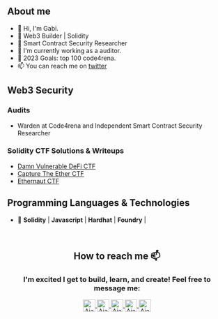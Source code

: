 
<!-- <p align="center">
   Typing SVG by DenverCoder1 - https://github.com/DenverCoder1/readme-typing-svg 
  <a href="https://github.com/DenverCoder1/readme-typing-svg">
    <img src="https://readme-typing-svg.demolab.com/?lines=I'm+Gabriela;Love+learning+new+things; Welcome+to+my+github&font=Petrona%20Code&center=true&width=940&height=45&color=97fa0c&vCenter=true&pause=1000&size=38" /></a>
</p> -->

## About me 
- 👋 Hi, I'm Gabi.
- 🚀 Web3 Builder | Solidity
- 🔐 Smart Contract Security Researcher
- 🌱 I'm currently working as a auditor.
- 🎯 2023 Goals: top 100 code4rena.
- 📫 You can reach me on [twitter](https://twitter.com/0xgabit) 

## Web3 Security 

### Audits

- Warden at Code4rena and Independent Smart Contract Security Researcher 

### Solidity CTF Solutions & Writeups

- [Damn Vulnerable DeFi CTF](https://github.com/catellaTech/DAMN-VULNERABLE-DEFI-CTF)
- [Capture The Ether CTF](https://github.com/catellaTech/CAPTURE-THE-ETHER-CTF)
- [Ethernaut CTF](https://github.com/catellaTech/ETHERNAUT-CTF)


## Programming Languages & Technologies
- 🚀 **Solidity** | **Javascript** | **Hardhat** | **Foundry** | 

<!-- <ul aling="justify"> -->
<!-- <li> 👀 I’m interested in the web3 space and all the innovation there.</li>
<li> 💞️ I’m looking to collaborate on startups which wanna change the life of our society with help blockchain tech. </li>
<li> ⚡ Fun fact: I love to entrepreneur, sports and meet passionate people.</li>
<li> 🎯 2022 Goals: Keeping learning more about web3. </li>
</ul> 
<!-- <br> -->



<br>
<h2 align="center"> How to reach me 📫</h2> 
<h3 align="center">I'm excited I get to build, learn, and create! Feel free to message me: </h3>  
<div align="center">

 <p align="center">
<a href="https://twitter.com/0xgabit">
  <img align="center" alt="Ajay's Twitter" width="28px"  src="https://cdn.jsdelivr.net/npm/simple-icons@v3/icons/twitter.svg" />
</a>
<a href="https://www.linkedin.com/in/web3-gabriela-mendes/">
  <img align="center" alt="Ajay's Linkdein" width="28px" src="https://cdn.jsdelivr.net/npm/simple-icons@v3/icons/linkedin.svg" />
</a>
<a href="https://github.com/gab0071">
  <img align="center" alt="Ajay's Github" width="28px" src="https://cdn.jsdelivr.net/npm/simple-icons@v3/icons/github.svg" />
</a>
<a href="https://t.me/gabmende">
  <img align="center" alt="Ajay's Telegram" width="28px" src="https://cdn.jsdelivr.net/npm/simple-icons@v3/icons/telegram.svg" />
</a>
<a href="mailto:jeicarm7@gmail.com">
  <img align="center" alt="Ajay's Telegram" width="28px" src="https://cdn.jsdelivr.net/npm/simple-icons@v3/icons/gmail.svg" />
</a>   
</p>                                      
</div>


<br />
<!-- 
**gab0071/gab0071** is a ✨ _special_ ✨ repository because its `README.md` (this file) appears on your GitHub profile.

Here are some ideas to get you started:

- 🔭 I’m currently working on ...
- 🌱 I’m currently learning ...
- 👯 I’m looking to collaborate on ...
- 🤔 I’m looking for help with ...
- 💬 Ask me about ...
- 📫 How to reach me: ...
- 😄 Pronouns: ...
- ⚡ Fun fact:
🖤 ...
 -->
